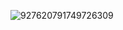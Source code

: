 ![927620791749726309](https://user-images.githubusercontent.com/84294591/147972220-8f883052-4e11-44c4-b79f-dad6b424f54e.png)
